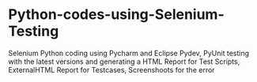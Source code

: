 # Python-codes-using-Selenium-Testing
Selenium Python coding using Pycharm and Eclipse Pydev, PyUnit testing with the latest versions and generating a HTML Report for Test Scripts, ExternalHTML Report for Testcases, Screenshoots for the error 
